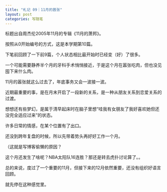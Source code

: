 ```yaml
---
title: "札记 09｜11月的嚣张"
layout: post
categories: 写随笔
---
```


<!-- more -->

标题出自周杰伦2005年11月的专辑《11月的萧邦》。

按照从0开始编号的方式，这是本学期第10篇。

下笔前回顾了一下前9篇，个人状态相比最开始时已经变（好）了很多。

一个可能需要静养半个月的牙科手术悄悄接近，于是这个月在嚣张吃肉，但也没见囤下来什么肉。

11月的嚣张就这么过去了，年底事务又会一波接一波。

近期最重要的事，是在月末开启了一段新的关系，是一种从朋友关系到恋爱关系的过渡。

想想还有些梦幻，是属于清早起床时在脑子里想“哇我有女朋友了我好喜欢她但还没完全适应过来”的状态。

许多日常的情感，在某个位置有了出口。

还没到跨年复盘的时候，所以先带着势头再好好工作一个月。

（这就是写博客偷懒的原因？



这个月还发生了啥呢？NBA太阳队16连胜？那还是转去虎扑讨论算了。。

总的来说，度过了一个重要的11月，但接下来的12月依然重要，还没有组织好语言回顾。

就先停在这种感觉里。
